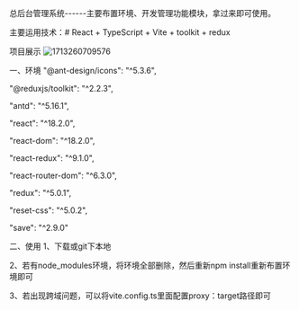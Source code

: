 总后台管理系统------主要布置环境、开发管理功能模块，拿过来即可使用。

主要运用技术：# React + TypeScript + Vite + toolkit + redux 


项目展示
![1713260709576](https://github.com/yididid/react-manage/assets/56509940/7a2641f1-e2c9-40cc-b419-0e1d79ccfe19)


一、环境
"@ant-design/icons": "^5.3.6",

"@reduxjs/toolkit": "^2.2.3",

"antd": "^5.16.1",

"react": "^18.2.0",

"react-dom": "^18.2.0",

"react-redux": "^9.1.0",

"react-router-dom": "^6.3.0",

"redux": "^5.0.1",

"reset-css": "^5.0.2",

"save": "^2.9.0"

二、使用
1、下载或git下本地

2、若有node_modules环境，将环境全部删除，然后重新npm install重新布置环境即可

3、若出现跨域问题，可以将vite.config.ts里面配置proxy：target路径即可




